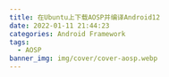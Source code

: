 ```yaml
---
title: 在Ubuntu上下载AOSP并编译Android12
date: 2022-01-11 21:44:23
categories: Android Framework
tags:
  - AOSP
banner_img: img/cover/cover-aosp.webp
---
```

